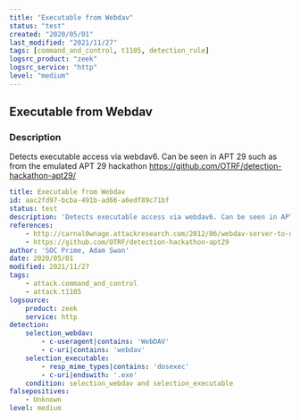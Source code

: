 ```yaml
---
title: "Executable from Webdav"
status: "test"
created: "2020/05/01"
last_modified: "2021/11/27"
tags: [command_and_control, t1105, detection_rule]
logsrc_product: "zeek"
logsrc_service: "http"
level: "medium"
---
```


## Executable from Webdav

### Description

Detects executable access via webdav6. Can be seen in APT 29 such as from the emulated APT 29 hackathon https://github.com/OTRF/detection-hackathon-apt29/

```yml
title: Executable from Webdav
id: aac2fd97-bcba-491b-ad66-a6edf89c71bf
status: test
description: 'Detects executable access via webdav6. Can be seen in APT 29 such as from the emulated APT 29 hackathon https://github.com/OTRF/detection-hackathon-apt29/'
references:
    - http://carnal0wnage.attackresearch.com/2012/06/webdav-server-to-download-custom.html
    - https://github.com/OTRF/detection-hackathon-apt29
author: 'SOC Prime, Adam Swan'
date: 2020/05/01
modified: 2021/11/27
tags:
    - attack.command_and_control
    - attack.t1105
logsource:
    product: zeek
    service: http
detection:
    selection_webdav:
        - c-useragent|contains: 'WebDAV'
        - c-uri|contains: 'webdav'
    selection_executable:
        - resp_mime_types|contains: 'dosexec'
        - c-uri|endswith: '.exe'
    condition: selection_webdav and selection_executable
falsepositives:
    - Unknown
level: medium

```
